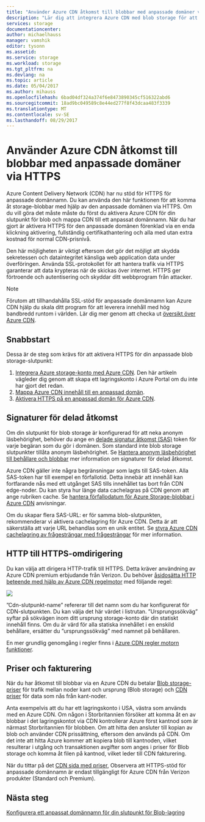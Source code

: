 ```yaml
---
title: "Använder Azure CDN åtkomst till blobbar med anpassade domäner via HTTPS"
description: "Lär dig att integrera Azure CDN med blob storage för att få åtkomst till blobbar med anpassade domäner via HTTPS"
services: storage
documentationcenter: 
author: michaelhauss
manager: vamshik
editor: tysonn
ms.assetid: 
ms.service: storage
ms.workload: storage
ms.tgt_pltfrm: na
ms.devlang: na
ms.topic: article
ms.date: 05/04/2017
ms.author: mihauss
ms.openlocfilehash: 6bad04df324a374f6e8473890345cf516322abd6
ms.sourcegitcommit: 18ad9bc049589c8e44ed277f8f43dcaa483f3339
ms.translationtype: MT
ms.contentlocale: sv-SE
ms.lasthandoff: 08/29/2017
---
```

# <a name="using-the-azure-cdn-to-access-blobs-with-custom-domains-over-https"></a>Använder Azure CDN åtkomst till blobbar med anpassade domäner via HTTPS

Azure Content Delivery Network (CDN) har nu stöd för HTTPS för anpassade domännamn.
Du kan använda den här funktionen för att komma åt storage-blobbar med hjälp av den anpassade domänen via HTTPS. Om du vill göra det måste måste du först du aktivera Azure CDN för din slutpunkt för blob och mappa CDN till ett anpassat domännamn. När du har gjort är aktivera HTTPS för den anpassade domänen förenklad via en enda klickning aktivering, fullständig certifikathantering och alla med utan extra kostnad för normal CDN-prisnivå.

Den här möjligheten är viktigt eftersom det gör det möjligt att skydda sekretessen och dataintegritet känsliga web application data under överföringen. Använda SSL-protokollet för att hantera trafik via HTTPS garanterar att data krypteras när de skickas över internet. HTTPS ger förtroende och autentisering och skyddar ditt webbprogram från attacker.

> [!NOTE]
> Förutom att tillhandahålla SSL-stöd för anpassade domännamn kan Azure CDN hjälp du skala ditt program för att leverera innehåll med hög bandbredd runtom i världen.
> Lär dig mer genom att checka ut [översikt över Azure CDN](../../cdn/cdn-overview.md).
>
>

## <a name="quick-start"></a>Snabbstart

Dessa är de steg som krävs för att aktivera HTTPS för din anpassade blob storage-slutpunkt:

1.  [Integrera Azure storage-konto med Azure CDN](../../cdn/cdn-create-a-storage-account-with-cdn.md).
    Den här artikeln vägleder dig genom att skapa ett lagringskonto i Azure Portal om du inte har gjort det redan.
2.  [Mappa Azure CDN innehåll till en anpassad domän](../../cdn/cdn-map-content-to-custom-domain.md).
3.  [Aktivera HTTPS på en anpassad domän för Azure CDN](../../cdn/cdn-custom-ssl.md).

## <a name="shared-access-signatures"></a>Signaturer för delad åtkomst

Om din slutpunkt för blob storage är konfigurerad för att neka anonym läsbehörighet, behöver du ange en [delade signatur åtkomst (SAS)](../common/storage-dotnet-shared-access-signature-part-1.md?toc=%2fazure%2fstorage%2fblobs%2ftoc.json) token för varje begäran som du gör i domänen. Som standard inte blob storage slutpunkter tillåta anonym läsbehörighet. Se [Hantera anonym läsbehörighet till behållare och blobbar](storage-manage-access-to-resources.md) mer information om signaturer för delad åtkomst.

Azure CDN gäller inte några begränsningar som lagts till SAS-token. Alla SAS-token har till exempel en förfallotid. Detta innebär att innehåll kan fortfarande nås med ett utgånget SAS tills innehållet tas bort från CDN edge-noder. Du kan styra hur länge data cachelagras på CDN genom att ange rubriken cache. Se [hantera förfallodatum för Azure Storage-blobbar i Azure CDN](../../cdn/cdn-manage-expiration-of-blob-content.md) anvisningar.

Om du skapar flera SAS-URL: er för samma blob-slutpunkten, rekommenderar vi aktivera cachelagring för Azure CDN. Detta är att säkerställa att varje URL behandlas som en unik entitet. Se [styra Azure CDN cachelagring av frågesträngar med frågesträngar](../../cdn/cdn-query-string.md) för mer information.

## <a name="http-to-https-redirection"></a>HTTP till HTTPS-omdirigering

Du kan välja att dirigera HTTP-trafik till HTTPS. Detta kräver användning av Azure CDN premium erbjudande från Verizon. Du behöver [åsidosätta HTTP beteende med hjälp av Azure CDN regelmotor](../../cdn/cdn-rules-engine.md) med följande regel:

![](./media/storage-https-custom-domain-cdn/redirect-to-https.png)

”Cdn-slutpunkt-name” refererar till det namn som du har konfigurerat för CDN-slutpunkten. Du kan välja det här värdet i listrutan. ”Ursprungssökväg” syftar på sökvägen inom ditt ursprung storage-konto där din statiskt innehåll finns.
Om du är värd för alla statiska innehållet i en enskild behållare, ersätter du ”ursprungssökväg” med namnet på behållaren.

En mer grundlig genomgång i regler finns i [Azure CDN regler motorn funktioner](../../cdn/cdn-rules-engine-reference-features.md).

## <a name="pricing-and-billing"></a>Priser och fakturering

När du har åtkomst till blobbar via en Azure CDN du betalar [Blob storage-priser](https://azure.microsoft.com/pricing/details/storage/blobs/) för trafik mellan noder kant och ursprung (Blob storage) och [CDN priser](https://azure.microsoft.com/pricing/details/cdn/) för data som nås från kant-noder.

Anta exempelvis att du har ett lagringskonto i USA, västra som används med en Azure CDN. Om någon i Storbritannien försöker att komma åt en av blobbar i det lagringskontot via CDN kontrollerar Azure först kantnod som är närmast Storbritannien för blobben. Om att hitta den ansluter till kopian av blob och använder CDN prissättning, eftersom den används på CDN. Om det inte att hitta Azure kommer att kopiera blob till kantnoden, vilket resulterar i utgång och transaktionen avgifter som anges i priser för Blob storage och komma åt filen på kantnod, vilket leder till CDN fakturering.

När du tittar på det [CDN sida med priser](https://azure.microsoft.com/pricing/details/cdn/), Observera att HTTPS-stöd för anpassade domännamn är endast tillgängligt för Azure CDN från Verizon produkter (Standard och Premium).

## <a name="next-steps"></a>Nästa steg

[Konfigurera ett anpassat domännamn för din slutpunkt för Blob-lagring](storage-custom-domain-name.md)
